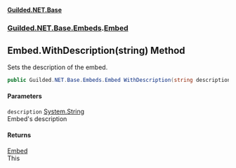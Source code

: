 
#### [Guilded.NET.Base](index 'index')
### [Guilded.NET.Base.Embeds](index#Guilded_NET_Base_Embeds 'Guilded.NET.Base.Embeds').[Embed](Embed 'Guilded.NET.Base.Embeds.Embed')
## Embed.WithDescription(string) Method
Sets the description of the embed.  
```csharp
public Guilded.NET.Base.Embeds.Embed WithDescription(string description);
```

#### Parameters
<a name='Guilded_NET_Base_Embeds_Embed_WithDescription(string)_description'></a>
`description` [System.String](https://docs.microsoft.com/en-us/dotnet/api/System.String 'System.String')  
Embed's description
  

#### Returns
[Embed](Embed 'Guilded.NET.Base.Embeds.Embed')  
This
